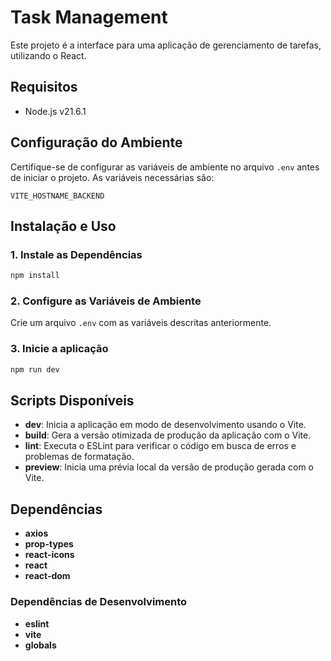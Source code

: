 # Task Management

Este projeto é a interface para uma aplicação de gerenciamento de tarefas, utilizando o React.

## Requisitos

- Node.js v21.6.1

## Configuração do Ambiente

Certifique-se de configurar as variáveis de ambiente no arquivo `.env` antes de iniciar o projeto. As variáveis necessárias são:

```
VITE_HOSTNAME_BACKEND
```

## Instalação e Uso

### 1. Instale as Dependências

```sh
npm install
```

### 2. Configure as Variáveis de Ambiente

Crie um arquivo `.env` com as variáveis descritas anteriormente.

### 3. Inicie a aplicação

```sh
npm run dev
```

## Scripts Disponíveis

- **dev**: Inicia a aplicação em modo de desenvolvimento usando o Vite.
- **build**: Gera a versão otimizada de produção da aplicação com o Vite.
- **lint**: Executa o ESLint para verificar o código em busca de erros e problemas de formatação.
- **preview**: Inicia uma prévia local da versão de produção gerada com o Vite.

## Dependências

- **axios**
- **prop-types**
- **react-icons**
- **react**
- **react-dom**

### Dependências de Desenvolvimento

- **eslint**
- **vite**
- **globals**

